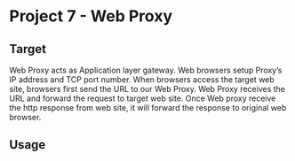 # Project 7 - Web Proxy

## Target

Web Proxy acts as Application layer gateway. Web browsers setup Proxy’s IP address and TCP port number. When browsers access the target web site, browsers first send the URL to our Web Proxy. Web Proxy receives the URL and forward the request to target web site. Once Web proxy receive the http response from web site, it will forward the response to original web browser.

## Usage
